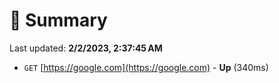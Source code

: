 # 📖 Summary
Last updated: **2/2/2023, 2:37:45 AM**

- `GET` [https://google.com](https://google.com) - **Up** (340ms)
